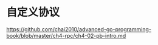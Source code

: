 # 自定义协议
https://github.com/chai2010/advanced-go-programming-book/blob/master/ch4-rpc/ch4-02-pb-intro.md
